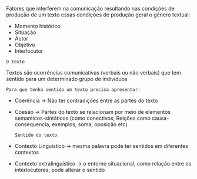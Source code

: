    Fatores que interferem na comunicação resultando nas condições de produção de um texto
essas condições de produção geral o gênero textual:
   - Momento histórico
   - Situação
   - Autor
   - Objetivo
   - Interlocutor

    O texto
Textos são ocorrências comunicativas (verbais ou não verbais) que tem sentido para um determinado grupo de indivíduos

    Para que tenha sentido um texto precisa apresentar:
- Coerência -> Não ter contradições entre as partes do texto
- Coesão -> Partes do texto se relacionam por meio de elementos semanticos-sintáticos (como conectivos; Relções como causa-consequencia, exemplos, soma, oposição etc)

      Sentido do texto
- Contexto Linguístico -> mesma palavra pode ter sentidos em diferentes contextos
- Contexto extralinguístico -> o entorno situacional, como relação entre os interlocutores, pode alterar o sentido
